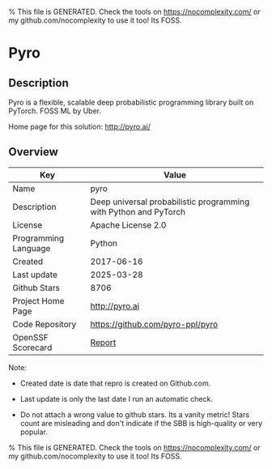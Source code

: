 
% This file is GENERATED. Check the tools on https://nocomplexity.com/ or my github.com/nocomplexity to use it too! Its FOSS. 

# Pyro

## Description 

Pyro is a flexible, scalable deep probabilistic programming library built on PyTorch. FOSS ML by Uber.

Home page for this solution: http://pyro.ai/ 

## Overview 

| Key | Value |
| --- | --- |
| Name | pyro |
| Description | Deep universal probabilistic programming with Python and PyTorch |
| License | Apache License 2.0 |
| Programming Language | Python |
| Created | 2017-06-16 |
| Last update | 2025-03-28 |
| Github Stars | 8706 |
| Project Home Page | http://pyro.ai |
| Code Repository | https://github.com/pyro-ppl/pyro |
| OpenSSF Scorecard | [Report](https://securityscorecards.dev/viewer/?uri=github.com/pyro-ppl/pyro) |

Note:
 - Created date is date that repro is created on Github.com. 

- Last update is only the last date I run an automatic check. 

- Do not attach a wrong value to github stars. Its a vanity metric! Stars count are misleading and 
don't indicate if the SBB is high-quality or very popular.

% This file is GENERATED. Check the tools on https://nocomplexity.com/ or my github.com/nocomplexity to use it too! Its FOSS. 

